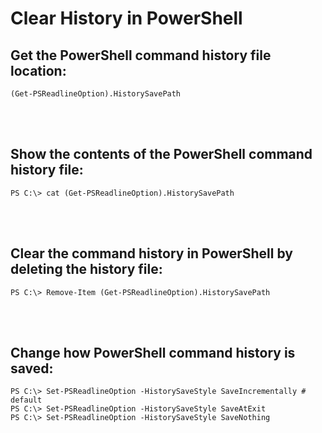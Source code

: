 # Clear History in PowerShell

## Get the PowerShell command history file location:
```
(Get-PSReadlineOption).HistorySavePath
```
<br></br>

## Show the contents of the PowerShell command history file:
```
PS C:\> cat (Get-PSReadlineOption).HistorySavePath
```
<br></br>

## Clear the command history in PowerShell by deleting the history file:
```
PS C:\> Remove-Item (Get-PSReadlineOption).HistorySavePath
```
<br></br>

## Change how PowerShell command history is saved:
```
PS C:\> Set-PSReadlineOption -HistorySaveStyle SaveIncrementally # default
PS C:\> Set-PSReadlineOption -HistorySaveStyle SaveAtExit
PS C:\> Set-PSReadlineOption -HistorySaveStyle SaveNothing
```
<br></br>
